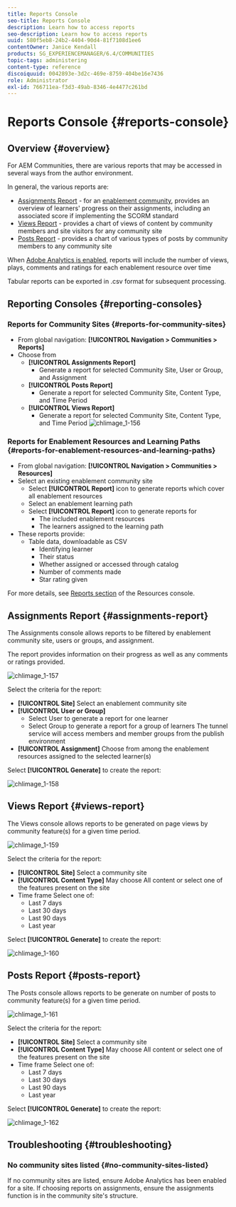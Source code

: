 ```yaml
---
title: Reports Console
seo-title: Reports Console
description: Learn how to access reports
seo-description: Learn how to access reports
uuid: 580f5eb8-24b2-4404-90d4-81f7108d1ee6
contentOwner: Janice Kendall
products: SG_EXPERIENCEMANAGER/6.4/COMMUNITIES
topic-tags: administering
content-type: reference
discoiquuid: 0042893e-3d2c-469e-8759-404be16e7436
role: Administrator
exl-id: 766711ea-f3d3-49ab-8346-4e4477c261bd
---
```

# Reports Console {#reports-console}

## Overview {#overview}

For AEM Communities, there are various reports that may be accessed in several ways from the author environment.

In general, the various reports are:

* [Assignments Report](#assignments-report) - for an [enablement community](overview.md#enablement-community), provides an overview of learners' progress on their assignments, including an associated score if implementing the SCORM standard
* [Views Report](#views-report) - provides a chart of views of content by community members and site visitors for any community site
* [Posts Report](#posts-report) - provides a chart of various types of posts by community members to any community site

When [Adobe Analytics is enabled](sites-console.md#analytics), reports will include the number of views, plays, comments and ratings for each enablement resource over time

Tabular reports can be exported in .csv format for subsequent processing.

## Reporting Consoles {#reporting-consoles}

### Reports for Community Sites {#reports-for-community-sites}

* From global navigation: **[!UICONTROL Navigation > Communities > Reports]**
* Choose from
    * **[!UICONTROL Assignments Report]**
        * Generate a report for selected Community Site, User or Group, and Assignment
    * **[!UICONTROL Posts Report]**
        * Generate a report for selected Community Site, Content Type, and Time Period
    * **[!UICONTROL Views Report]**
        * Generate a report for selected Community Site, Content Type, and Time Period
![chlimage_1-156](assets/chlimage_1-156.png)

### Reports for Enablement Resources and Learning Paths {#reports-for-enablement-resources-and-learning-paths}

* From global navigation: **[!UICONTROL Navigation > Communities > Resources]**
* Select an existing enablement community site
    * Select **[!UICONTROL Report]** icon to generate reports which cover all enablement resources
    * Select an enablement learning path
    * Select **[!UICONTROL Report]** icon to generate reports for
        * The included enablement resources
        * The learners assigned to the learning path
* These reports provide:
    * Table data, downloadable as CSV
        * Identifying learner
        * Their status
        * Whether assigned or accessed through catalog
        * Number of comments made
        * Star rating given

For more details, see [Reports section](resources.md#report) of the Resources console.

## Assignments Report {#assignments-report}

The Assignments console allows reports to be filtered by enablement community site, users or groups, and assignment.

The report provides information on their progress as well as any comments or ratings provided.

![chlimage_1-157](assets/chlimage_1-157.png)

Select the criteria for the report:

* **[!UICONTROL Site]** 
  Select an enablement community site
* **[!UICONTROL User or Group]** 
  * Select User to generate a report for one learner
  * Select Group to generate a report for a group of learners
  The tunnel service will access members and member groups from the publish environment
* **[!UICONTROL Assignment]** 
  Choose from among the enablement resources assigned to the selected learner(s)

Select **[!UICONTROL Generate]** to create the report:

![chlimage_1-158](assets/chlimage_1-158.png)

## Views Report {#views-report}

The Views console allows reports to be generated on page views by community feature(s) for a given time period.

![chlimage_1-159](assets/chlimage_1-159.png)

Select the criteria for the report:

* **[!UICONTROL Site]** 
  Select a community site
* **[!UICONTROL Content Type]** 
  May choose All content or select one of the features present on the site
* Time frame 
  Select one of:
    * Last 7 days
    * Last 30 days
    * Last 90 days
    * Last year

Select **[!UICONTROL Generate]** to create the report:

![chlimage_1-160](assets/chlimage_1-160.png)

## Posts Report {#posts-report}

The Posts console allows reports to be generate on number of posts to community feature(s) for a given time period.

![chlimage_1-161](assets/chlimage_1-161.png)

Select the criteria for the report:

* **[!UICONTROL Site]** 
  Select a community site
* **[!UICONTROL Content Type]** 
  May choose All content or select one of the features present on the site
* Time frame 
  Select one of:
    * Last 7 days
    * Last 30 days
    * Last 90 days
    * Last year

Select **[!UICONTROL Generate]** to create the report:

![chlimage_1-162](assets/chlimage_1-162.png)

## Troubleshooting {#troubleshooting}

### No community sites listed {#no-community-sites-listed}

If no community sites are listed, ensure Adobe Analytics has been enabled for a site. If choosing reports on assignments, ensure the assignments function is in the community site's structure.
